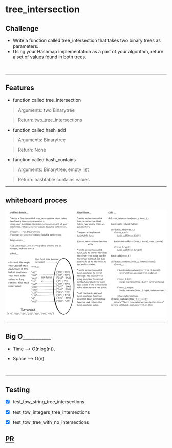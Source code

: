 # tree_intersection

## Challenge

- Write a function called tree_intersection that takes two binary trees as parameters.
- Using your Hashmap implementation as a part of your algorithm, return a set of values found in both trees.

<br>

---

## Features

* function called tree_intersection

> Arguments: two Binarytree

> Return: two_tree_intersections

* function called hash_add

> Arguments: Binarytree

> Return: None

* function called hash_contains

> Arguments: Binarytree, empty list

> Return: hashtable contains values

---

## whiteboard proces

![](tree_intersection.png)

---

## Big O_________


- Time --> O(nlog(n)).

- Space --> O(n).

<br>

---

## Testing

- [x] test_tow_string_tree_intersections
- [x] test_tow_integers_tree_intersections
- [x] test_tow_tree_with_no_intersections


## [PR](https://github.com/BasharTaamneh/data-structures-and-algorithms/pull/38)

